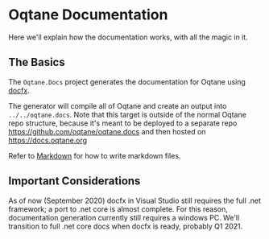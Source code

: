 ﻿


# Oqtane Documentation

Here we'll explain how the documentation works, with all the magic in it. 

## The Basics

The `Oqtane.Docs` project generates the documentation for Oqtane using [docfx](https://dotnet.github.io/docfx/).

The generator will compile all of Oqtane and create an output into `../../oqtane.docs`. 
Note that this target is outside of the normal Oqtane repo structure, 
because it's meant to be deployed to a separate repo https://github.com/oqtane/oqtane.docs 
and then hosted on https://docs.oqtane.org


Refer to [Markdown](http://daringfireball.net/projects/markdown/) for how to write markdown files.




## Important Considerations

As of now (September 2020) docfx in Visual Studio still requires the full .net framework; a port to .net core is almost complete. 
For this reason, documentation generation currently still requires a windows PC. 
We'll transition to full .net core docs when docfx is ready, probably Q1 2021.
